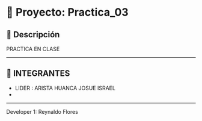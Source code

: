 # 🌟 Proyecto: Practica_03


## 🧩 Descripción

PRACTICA EN CLASE 


---

## 🚀 INTEGRANTES

- LIDER : ARISTA HUANCA JOSUE ISRAEL
-
---

Developer 1: Reynaldo Flores
